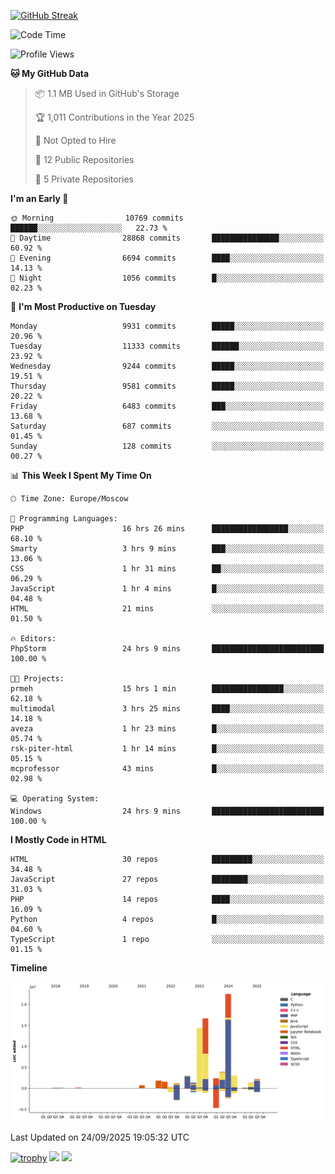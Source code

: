 [![GitHub Streak](https://github-readme-streak-stats.herokuapp.com/?user=yogik10)](https://git.io/streak-stats)
<!--START_SECTION:waka-->
![Code Time](http://img.shields.io/badge/Code%20Time-1%2C670%20hrs%2045%20mins-blue)

![Profile Views](http://img.shields.io/badge/Profile%20Views-0-blue)

**🐱 My GitHub Data** 

> 📦 1.1 MB Used in GitHub's Storage 
 > 
> 🏆 1,011 Contributions in the Year 2025
 > 
> 🚫 Not Opted to Hire
 > 
> 📜 12 Public Repositories 
 > 
> 🔑 5 Private Repositories 
 > 
**I'm an Early 🐤** 

```text
🌞 Morning                10769 commits       ██████░░░░░░░░░░░░░░░░░░░   22.73 % 
🌆 Daytime                28868 commits       ███████████████░░░░░░░░░░   60.92 % 
🌃 Evening                6694 commits        ████░░░░░░░░░░░░░░░░░░░░░   14.13 % 
🌙 Night                  1056 commits        █░░░░░░░░░░░░░░░░░░░░░░░░   02.23 % 
```
📅 **I'm Most Productive on Tuesday** 

```text
Monday                   9931 commits        █████░░░░░░░░░░░░░░░░░░░░   20.96 % 
Tuesday                  11333 commits       ██████░░░░░░░░░░░░░░░░░░░   23.92 % 
Wednesday                9244 commits        █████░░░░░░░░░░░░░░░░░░░░   19.51 % 
Thursday                 9581 commits        █████░░░░░░░░░░░░░░░░░░░░   20.22 % 
Friday                   6483 commits        ███░░░░░░░░░░░░░░░░░░░░░░   13.68 % 
Saturday                 687 commits         ░░░░░░░░░░░░░░░░░░░░░░░░░   01.45 % 
Sunday                   128 commits         ░░░░░░░░░░░░░░░░░░░░░░░░░   00.27 % 
```


📊 **This Week I Spent My Time On** 

```text
🕑︎ Time Zone: Europe/Moscow

💬 Programming Languages: 
PHP                      16 hrs 26 mins      █████████████████░░░░░░░░   68.10 % 
Smarty                   3 hrs 9 mins        ███░░░░░░░░░░░░░░░░░░░░░░   13.06 % 
CSS                      1 hr 31 mins        ██░░░░░░░░░░░░░░░░░░░░░░░   06.29 % 
JavaScript               1 hr 4 mins         █░░░░░░░░░░░░░░░░░░░░░░░░   04.48 % 
HTML                     21 mins             ░░░░░░░░░░░░░░░░░░░░░░░░░   01.50 % 

🔥 Editors: 
PhpStorm                 24 hrs 9 mins       █████████████████████████   100.00 % 

🐱‍💻 Projects: 
prmeh                    15 hrs 1 min        ████████████████░░░░░░░░░   62.18 % 
multimodal               3 hrs 25 mins       ████░░░░░░░░░░░░░░░░░░░░░   14.18 % 
aveza                    1 hr 23 mins        █░░░░░░░░░░░░░░░░░░░░░░░░   05.74 % 
rsk-piter-html           1 hr 14 mins        █░░░░░░░░░░░░░░░░░░░░░░░░   05.15 % 
mcprofessor              43 mins             █░░░░░░░░░░░░░░░░░░░░░░░░   02.98 % 

💻 Operating System: 
Windows                  24 hrs 9 mins       █████████████████████████   100.00 % 
```

**I Mostly Code in HTML** 

```text
HTML                     30 repos            █████████░░░░░░░░░░░░░░░░   34.48 % 
JavaScript               27 repos            ████████░░░░░░░░░░░░░░░░░   31.03 % 
PHP                      14 repos            ████░░░░░░░░░░░░░░░░░░░░░   16.09 % 
Python                   4 repos             █░░░░░░░░░░░░░░░░░░░░░░░░   04.60 % 
TypeScript               1 repo              ░░░░░░░░░░░░░░░░░░░░░░░░░   01.15 % 
```



**Timeline**

![Lines of Code chart](https://raw.githubusercontent.com/Yogik10/Yogik10/main/assets/bar_graph.png)


 Last Updated on 24/09/2025 19:05:32 UTC
<!--END_SECTION:waka-->
[![trophy](https://github-profile-trophy.vercel.app/?username=yogik10)](https://github.com/ryo-ma/github-profile-trophy)
![](https://github-profile-summary-cards.vercel.app/api/cards/profile-details?username=yogik10&theme=solarized_dark)
![](https://github-profile-summary-cards.vercel.app/api/cards/most-commit-language?username=yogik10&theme=solarized_dark)


